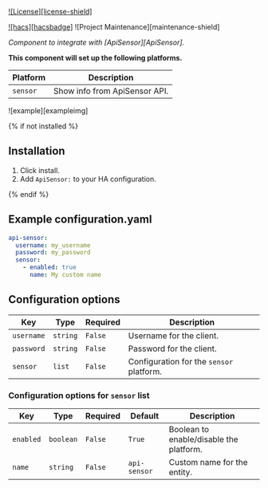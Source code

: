 [![License][license-shield]](LICENSE.md)

[![hacs][hacsbadge]](hacs)
![Project Maintenance][maintenance-shield]

_Component to integrate with [ApiSensor][ApiSensor]._

**This component will set up the following platforms.**

Platform | Description
-- | --
`sensor` | Show info from ApiSensor API.

![example][exampleimg]

{% if not installed %}
## Installation

1. Click install.
1. Add `ApiSensor:` to your HA configuration.

{% endif %}
## Example configuration.yaml

```yaml
api-sensor:
  username: my_username
  password: my_password
  sensor:
    - enabled: true
      name: My custom name
```

## Configuration options

Key | Type | Required | Description
-- | -- | -- | --
`username` | `string` | `False` | Username for the client.
`password` | `string` | `False` | Password for the client.
`sensor` | `list` | `False` | Configuration for the `sensor` platform.

### Configuration options for `sensor` list

Key | Type | Required | Default | Description
-- | -- | -- | -- | --
`enabled` | `boolean` | `False` | `True` | Boolean to enable/disable the platform.
`name` | `string` | `False` | `api-sensor` | Custom name for the entity.
